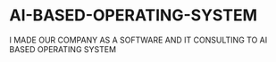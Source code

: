 # AI-BASED-OPERATING-SYSTEM
I MADE OUR COMPANY AS A SOFTWARE AND IT CONSULTING TO AI BASED OPERATING SYSTEM
